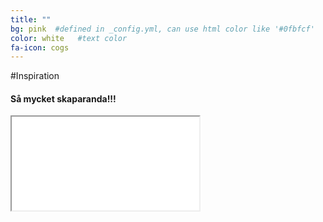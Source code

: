```yaml
---
title: ""
bg: pink  #defined in _config.yml, can use html color like '#0fbfcf'
color: white   #text color
fa-icon: cogs
---
```


#Inspiration

#### Så mycket skaparanda!!!

<div class="icontain">
  <iframe src="//www.youtube.com/embed/8yis7GzlXNM" allowfullscreen></iframe>
</div>